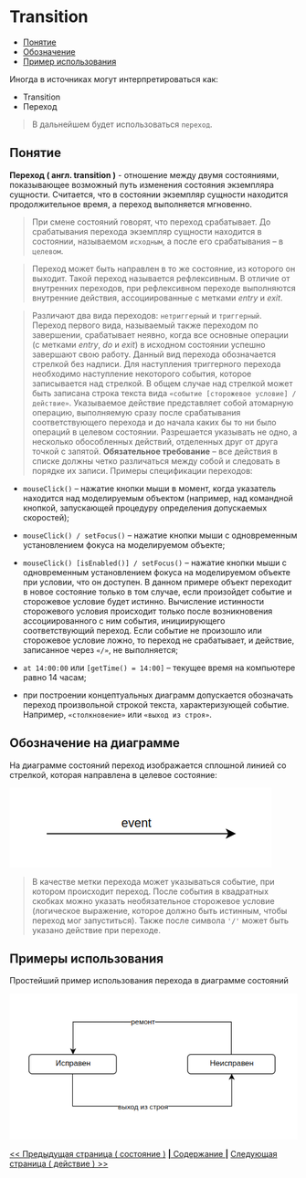 # Transition

- [Понятие](#понятие)<br/>
- [Обозначение](#обозначение-на-диаграмме)<br/>
- [Пример использования](#примеры-использования)<br/>

Иногда в источниках могут интерпретироваться как:

- Transition
- Переход

> В дальнейшем будет использоваться `переход`.

## Понятие

**Переход ( англ. transition )** - отношение между двумя состояниями, показывающее возможный путь изменения состояния экземпляра сущности. Считается, что в состоянии экземпляр сущности находится продолжительное время, а переход выполняется мгновенно.

> При смене состояний говорят, что переход срабатывает. До срабатывания перехода экземпляр сущности находится в состоянии, называемом `исходным`, а после его срабатывания – в `целевом`.

> Переход может быть направлен в то же состояние, из которого он выходит. Такой переход называется рефлексивным. В отличие от внутренних переходов, при рефлексивном переходе выполняются внутренние действия, ассоциированные с метками _entry_ и _exit_.

> Различают два вида переходов: `нетриггерный` и `триггерный`. Переход первого вида, называемый также переходом по завершении, срабатывает неявно, когда все основные операции (с метками _entry_, _do_ и _exit_) в исходном состоянии успешно завершают свою работу. Данный вид перехода обозначается стрелкой без надписи. Для наступления триггерного перехода необходимо наступление некоторого события, которое записывается над стрелкой. В общем случае над стрелкой может быть записана строка текста вида `«событие [сторожевое условие] / действие»`. Указываемое действие представляет собой атомарную операцию, выполняемую сразу после срабатывания соответствующего перехода и до начала каких бы то ни было операций в целевом состоянии. Разрешается указывать не одно, а несколько обособленных действий, отделенных друг от друга точкой с запятой. **Обязательное требование** – все действия в списке должны четко различаться между собой и следовать в порядке их записи. Примеры спецификации переходов:

- `mouseClick()` – нажатие кнопки мыши в момент, когда указатель находится над моделируемым объектом (например, над командной кнопкой, запускающей процедуру определения допускаемых скоростей);

- `mouseClick() / setFocus()` – нажатие кнопки мыши с одновременным установлением фокуса на моделируемом объекте;

- `mouseClick() [isEnabled()] / setFocus()` – нажатие кнопки мыши с одновременным установлением фокуса на моделируемом объекте при условии, что он доступен. В данном примере объект переходит в новое состояние только в том случае, если произойдет событие и сторожевое условие будет истинно. Вычисление истинности сторожевого условия происходит только после возникновения ассоциированного с ним события, инициирующего соответствующий переход. Если событие не произошло или сторожевое условие ложно, то переход не срабатывает, и действие, записанное через `«/»`, не выполняется;

- `at 14:00:00` или `[getTime() = 14:00]` – текущее время на компьютере равно 14 часам;

- при построении концептуальных диаграмм допускается обозначать переход произвольной строкой текста, характеризующей событие. Например, `«столкновение»` или `«выход из строя»`.

## Обозначение на диаграмме

На диаграмме состояний переход изображается сплошной линией со стрелкой, которая направлена в целевое состояние:

![](/assets/diagram-state/transition.png)

> В качестве метки перехода может указываться событие, при котором происходит переход. После события в квадратных скобках можно указать необязательное сторожевое условие (логическое выражение, которое должно быть истинным, чтобы переход мог запуститься). Также после символа `'/'` может быть указано действие при переходе.

## Примеры использования

Простейший пример использования перехода в диаграмме состояний

![](/assets/diagram-state/state-use-example.png)

[<< Предыдущая страница ( состояние )](./state.md)
[**|** Содержание **|**](./README.md)
[Следующая страница ( действие ) >>](./action.md)
